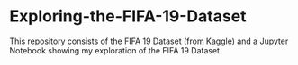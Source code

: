 # Exploring-the-FIFA-19-Dataset
This repository consists of the FIFA 19 Dataset (from Kaggle) and a Jupyter Notebook showing my exploration of the FIFA 19 Dataset.
